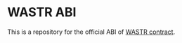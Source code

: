 # WASTR ABI
This is a repository for the official ABI of [WASTR contract](https://blockscout.com/astar/address/0xAeaaf0e2c81Af264101B9129C00F4440cCF0F720).
